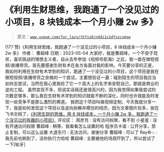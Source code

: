 # 《利用生财思维，我跑通了一个没见过的小项目，8 块钱成本一个月小赚 2w 多》

> 原文：[`www.yuque.com/for_lazy/thfiu8/nd4i1s1dfszcsmxw`](https://www.yuque.com/for_lazy/thfiu8/nd4i1s1dfszcsmxw)

<ne-h2 id="dfb7e65d" data-lake-id="dfb7e65d"><ne-heading-ext><ne-heading-anchor></ne-heading-anchor><ne-heading-fold></ne-heading-fold></ne-heading-ext><ne-heading-content><ne-text id="u2dd81e26">(177 赞)《利用生财思维，我跑通了一个没见过的小项目，8 块钱成本一个月小赚 2w 多》</ne-text></ne-heading-content></ne-h2> <ne-p id="u5e4f6be2" data-lake-id="u5e4f6be2"><ne-text id="u0014b4b7">作者： 曹超峰</ne-text></ne-p> <ne-p id="ua2d81c69" data-lake-id="ua2d81c69"><ne-text id="u6f81775d">日期：2023-05-04</ne-text></ne-p> <ne-p id="u26018b22" data-lake-id="u26018b22"><ne-text id="uacf6e2f3">大家好，我是曹超峰，</ne-text><ne-text id="uf0cd63d3" ne-bold="true">一个不安于现状，喜欢挑战的理想主义者</ne-text><ne-text id="u001071af">，自从去年参加《</ne-text><ne-text id="ub4857fa7" ne-bold="true">视频号航海</ne-text><ne-text id="u37ea1dc4">》之后，我一直在做短视频/直播带货。首先要感谢生财有术在各方各面对我的影响，今天要分享的正是，我如何利用在生财有术学到的知识，跑通了一个没见过的小项目，这个项目是我在做短视频/直播带货之余做的一个尝试，主要想验证一遍：</ne-text><ne-text id="ufb1e9d5a" ne-bold="true">碰到陌生的项目我应当如何去尝试</ne-text><ne-text id="ufa0f1533">，当然在我心里我给了它一个高大上的名字来安慰自己，那就是商业的逆向工程。</ne-text></ne-p> <ne-p id="uff56a322" data-lake-id="uff56a322"><ne-text id="uc92e44b0">虽然变现不多，但说实话我还是很高兴的，因为我觉得如果我尝试的次数足够多，那么我在生财有术学到的知识就能不断的深化，同时也许我能及时发现一些竞争不是那么激烈的赛道。</ne-text></ne-p> <ne-p id="uda6426a6" data-lake-id="uda6426a6"><ne-text id="uc6498a87">我把这个项目叫做</ne-text><ne-text id="u4acd92e1" ne-bold="true">视频定制</ne-text><ne-text id="uc21a5df6">，今天我就分享一下，我是如何发现这个项目以及逆向拆解并模仿的经历，因为文章图片较多，放在飞书文档了，</ne-text>[<ne-text id="u146c6ce3">《利用生财的思维，用 8 块钱成本，一个月小赚 2w 多，我跑通了一个没见过的有趣的小项目》</ne-text>](https://qrm33w1izc.feishu.cn/docx/DGw1dYHSsohHu7x1AXhc4cQVnEN)</ne-p> <ne-hole id="u1ec8622b" data-lake-id="u1ec8622b"><ne-card data-card-name="hr" data-card-type="block" id="nbVnV" data-event-boundary="card"><ne-p id="ub9fff0f6" data-lake-id="ub9fff0f6"><ne-text id="u35c67140">评论区：</ne-text></ne-p> <ne-p id="u1f081f21" data-lake-id="u1f081f21"><ne-text id="uc90230be">周彦充 : 没有访问权限，看不到</ne-text> <ne-text id="u37ed0e12">小星星 : 没有开通访问权限</ne-text> <ne-text id="ubd4a187c">曹超峰 : 稍等，我看看怎么设置的哈</ne-text> <ne-text id="uaaf294ca">程序员卡诺 : 公开分享，禁止复制，可以这么设置</ne-text> <ne-text id="uf5a26202">大道东行 : 无法访问，谢谢分享</ne-text> <ne-text id="uadf0bb55">曹超峰 : 可以了</ne-text> <ne-text id="u62597685">Ray♻️💥 : 我先前也刷到了，没你执行力哈哈</ne-text> <ne-text id="u3a462f85">曹超峰 : 主要被他的场观吓到了，所以尝试了一下[呲牙]</ne-text></ne-p></ne-card></ne-hole>